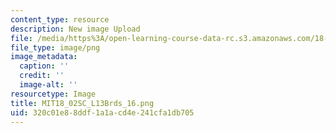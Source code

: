 ```yaml
---
content_type: resource
description: New image Upload
file: /media/https%3A/open-learning-course-data-rc.s3.amazonaws.com/18-02sc-multivariable-calculus-fall-2010/320c01e88ddf1a1acd4e241cfa1db705_MIT18_02SC_L13Brds_16.png
file_type: image/png
image_metadata:
  caption: ''
  credit: ''
  image-alt: ''
resourcetype: Image
title: MIT18_02SC_L13Brds_16.png
uid: 320c01e8-8ddf-1a1a-cd4e-241cfa1db705
---
```

